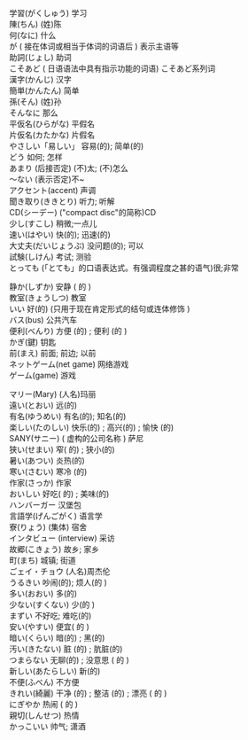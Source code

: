 学習(がくしゅう)   学习  
陳(ちん)   (姓)陈  
何(なに)   什么  
が  ( 接在体词或相当于体词的词语后 ) 表示主语等    
助詞(じょし)   助词  
こそあど  ( 日语语法中具有指示功能的词语)  こそあど系列词    
漢字(かんじ)    汉字  
簡単(かんたん)    简单  
孫(そん)  (姓)孙  
そんなに  那么  
平仮名(ひらがな)  平假名  
片仮名(カたかな)  片假名  
やさしい「易しい」  容易(的); 简单(的)  
どう  如何; 怎样  
あまり    (后接否定)  (不)太;  (不)怎么    
〜ない  (表示否定)不~  
アクセント(accent)    声调  
聞き取り(ききとり)  听力;  听解  
CD(シーデー)  ("compact  disc"的简称)CD  
少し(すこし)   稍微;一点儿   
速い(はやい)  快(的); 迅速(的)  
大丈夫(だいじょうぶ)  没问题(的);  可以  
試験(しけん)  考试;  测验  
とっても    (「とても」的口语表达式。有强调程度之甚的语气)很;非常   


静か(しずか)  安静 ( 的 )  
教室(きょうしつ)  教室  
いい  好(的) (只用于现在肯定形式的结句或连体修饰 )  
バス(bus)   公共汽车  
便利(べんり)  方便 (的) ; 便利 (的 )  
かぎ(鍵)  钥匙  
前(まえ)  前面; 前边; 以前  
ネットゲーム(net game)   网络游戏  
ゲーム(game)   游戏   

マリー(Mary)  (人名)玛丽   
遠い(とおい)   远(的)    
有名(ゆうめい)   有名(的); 知名(的)    
楽しい(たのしい)  快乐(的) ; 高兴(的) ; 愉快 (的)    
SANY(サニー)  ( 虚构的公司名称 ) 萨尼  
狭い(せまい)  窄( 的) ; 狭小(的)    
暑い(あつい)  炎热(的)    
寒い(さむい)  寒冷 (的)      
作家(さっか)    作家  
おいしい  好吃( 的) ; 美味(的)      
ハンバーガー   汉堡包   
言語学(げんごがく)  语言学   
寮(りょう)   (集体) 宿舍    
インタビュー (interview)   采访   
故郷(こきょう)  故乡; 家乡   
町(まち)  城镇; 街道  
ごェイ・チョウ  (人名)周杰伦   
うるきい  吵闹(的);  烦人(的 )   
多い(おおい)  多(的)   
少ない(すくない)   少(的 )  
まずい  不好吃; 难吃(的)     
安い(やすい)  便宜( 的 )   
暗い(くらい)  暗(的) ; 黑(的)   
汚い(きたない)  脏 (的) ; 肮脏(的)    
つまらない  无聊(的) ; 没意思 ( 的 )    
新しい(あたらしい)  新(的)    
不便(ふべん)  不方便  
きれい(綺麗)  干净 (的) ; 整洁 (的) ; 漂亮 ( 的 )  
にぎやか  热闹 ( 的 )  
親切(しんせつ)  热情  
かっこいい  帅气; 潇酒    








  























